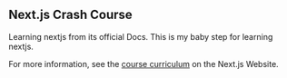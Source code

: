 ## Next.js Crash Course

Learning nextjs from its official Docs. This is my baby step for learning nextjs.

For more information, see the [course curriculum](https://nextjs.org/learn) on the Next.js Website.
